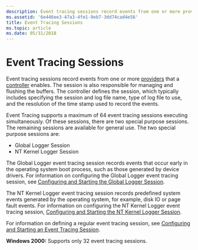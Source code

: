 ```yaml
---
description: Event tracing sessions record events from one or more providers that a controller enables.
ms.assetid: '6e446ee3-47a3-4fe1-9eb7-3dd74cad4e56'
title: Event Tracing Sessions
ms.topic: article
ms.date: 05/31/2018
---
```


# Event Tracing Sessions

Event tracing sessions record events from one or more [providers](providing-events.md) that a [controller](controlling-event-tracing-sessions.md) enables. The session is also responsible for managing and flushing the buffers. The controller defines the session, which typically includes specifying the session and log file name, type of log file to use, and the resolution of the time stamp used to record the events.

Event Tracing supports a maximum of 64 event tracing sessions executing simultaneously. Of these sessions, there are two special purpose sessions. The remaining sessions are available for general use. The two special purpose sessions are:

-   Global Logger Session
-   NT Kernel Logger Session

The Global Logger event tracing session records events that occur early in the operating system boot process, such as those generated by device drivers. For information on configuring the Global Logger event tracing session, see [Configuring and Starting the Global Logger Session](configuring-and-starting-the-global-logger-session.md).

The NT Kernel Logger event tracing session records predefined system events generated by the operating system, for example, disk IO or page fault events. For information on configuring the NT Kernel Logger event tracing session, [Configuring and Starting the NT Kernel Logger Session](configuring-and-starting-the-nt-kernel-logger-session.md).

For information on defining a regular event tracing session, see [Configuring and Starting an Event Tracing Session](configuring-and-starting-an-event-tracing-session.md).

**Windows 2000:** Supports only 32 event tracing sessions.

 

 



